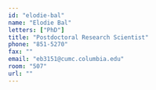 ```yaml
---
id: "elodie-bal"
name: "Elodie Bal"
letters: ["PhD"]
title: "Postdoctoral Research Scientist"
phone: "851-5270"
fax: ""
email: "eb3151@cumc.columbia.edu"
room: "507"
url: ""
---
```


